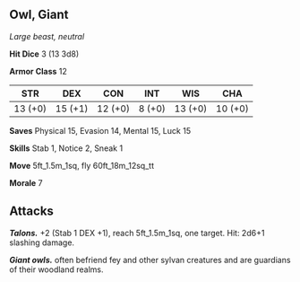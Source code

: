 ## Owl, Giant

*Large beast, neutral*

**Hit Dice** 3 (13 3d8)

**Armor Class** 12

| STR     | DEX     | CON     | INT     | WIS     | CHA     |
|---------|---------|---------|---------|---------|---------|
| 13 (+0) | 15 (+1) | 12 (+0) |  8 (+0) | 13 (+0) | 10 (+0) |

**Saves** Physical 15, Evasion 14, Mental 15, Luck 15

**Skills** Stab 1, Notice 2, Sneak 1

**Move** 5ft\_1.5m\_1sq, fly 60ft\_18m\_12sq\_tt

**Morale** 7

## Attacks

***Talons.*** +2 (Stab 1 DEX +1), reach 5ft\_1.5m\_1sq, one target. Hit: 2d6+1 slashing damage.

***Giant owls.*** often befriend fey and other sylvan creatures and are guardians of their woodland realms.

